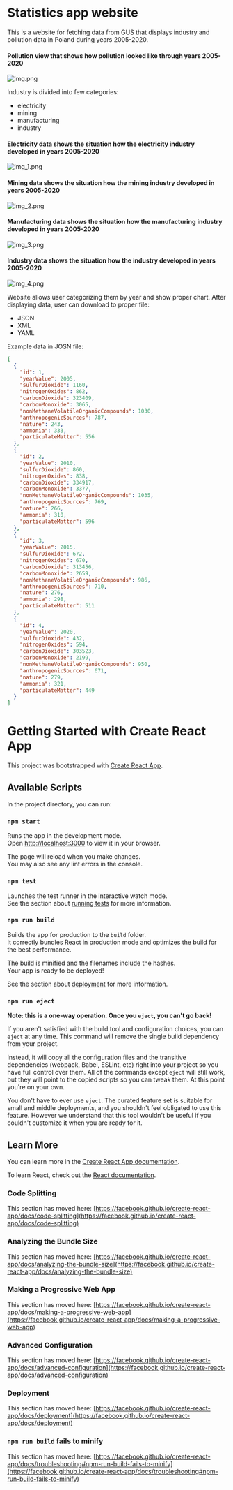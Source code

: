 # Statistics app website

This is a website for fetching data from GUS that displays industry and pollution data in 
Poland during years 2005-2020. 

#### Pollution view that shows how pollution looked like through years 2005-2020
![img.png](img.png)

Industry is divided into few categories:
- electricity
- mining
- manufacturing
- industry

#### Electricity data shows the situation how the electricity industry developed in years 2005-2020
![img_1.png](img_1.png)

#### Mining data shows the situation how the mining industry developed in years 2005-2020
![img_2.png](img_2.png)

#### Manufacturing data shows the situation how the manufacturing industry developed in years 2005-2020
![img_3.png](img_3.png)

#### Industry data shows the situation how the industry developed in years 2005-2020
![img_4.png](img_4.png)

Website allows user categorizing them by year and show proper chart.
After displaying data, user can download to proper file:

- JSON
- XML
- YAML

Example data in JOSN file:

```json
[
  {
    "id": 1,
    "yearValue": 2005,
    "sulfurDioxide": 1160,
    "nitrogenOxides": 862,
    "carbonDioxide": 323409,
    "carbonMonoxide": 3065,
    "nonMethaneVolatileOrganicCompounds": 1030,
    "anthropogenicSources": 787,
    "nature": 243,
    "ammonia": 333,
    "particulateMatter": 556
  },
  {
    "id": 2,
    "yearValue": 2010,
    "sulfurDioxide": 860,
    "nitrogenOxides": 838,
    "carbonDioxide": 334917,
    "carbonMonoxide": 3377,
    "nonMethaneVolatileOrganicCompounds": 1035,
    "anthropogenicSources": 769,
    "nature": 266,
    "ammonia": 310,
    "particulateMatter": 596
  },
  {
    "id": 3,
    "yearValue": 2015,
    "sulfurDioxide": 672,
    "nitrogenOxides": 670,
    "carbonDioxide": 313456,
    "carbonMonoxide": 2659,
    "nonMethaneVolatileOrganicCompounds": 986,
    "anthropogenicSources": 710,
    "nature": 276,
    "ammonia": 298,
    "particulateMatter": 511
  },
  {
    "id": 4,
    "yearValue": 2020,
    "sulfurDioxide": 432,
    "nitrogenOxides": 594,
    "carbonDioxide": 303523,
    "carbonMonoxide": 2199,
    "nonMethaneVolatileOrganicCompounds": 950,
    "anthropogenicSources": 671,
    "nature": 279,
    "ammonia": 321,
    "particulateMatter": 449
  }
]
```


# Getting Started with Create React App

This project was bootstrapped with [Create React App](https://github.com/facebook/create-react-app).

## Available Scripts

In the project directory, you can run:

### `npm start`

Runs the app in the development mode.\
Open [http://localhost:3000](http://localhost:3000) to view it in your browser.

The page will reload when you make changes.\
You may also see any lint errors in the console.

### `npm test`

Launches the test runner in the interactive watch mode.\
See the section about [running tests](https://facebook.github.io/create-react-app/docs/running-tests) for more information.

### `npm run build`

Builds the app for production to the `build` folder.\
It correctly bundles React in production mode and optimizes the build for the best performance.

The build is minified and the filenames include the hashes.\
Your app is ready to be deployed!

See the section about [deployment](https://facebook.github.io/create-react-app/docs/deployment) for more information.

### `npm run eject`

**Note: this is a one-way operation. Once you `eject`, you can't go back!**

If you aren't satisfied with the build tool and configuration choices, you can `eject` at any time. This command will remove the single build dependency from your project.

Instead, it will copy all the configuration files and the transitive dependencies (webpack, Babel, ESLint, etc) right into your project so you have full control over them. All of the commands except `eject` will still work, but they will point to the copied scripts so you can tweak them. At this point you're on your own.

You don't have to ever use `eject`. The curated feature set is suitable for small and middle deployments, and you shouldn't feel obligated to use this feature. However we understand that this tool wouldn't be useful if you couldn't customize it when you are ready for it.

## Learn More

You can learn more in the [Create React App documentation](https://facebook.github.io/create-react-app/docs/getting-started).

To learn React, check out the [React documentation](https://reactjs.org/).

### Code Splitting

This section has moved here: [https://facebook.github.io/create-react-app/docs/code-splitting](https://facebook.github.io/create-react-app/docs/code-splitting)

### Analyzing the Bundle Size

This section has moved here: [https://facebook.github.io/create-react-app/docs/analyzing-the-bundle-size](https://facebook.github.io/create-react-app/docs/analyzing-the-bundle-size)

### Making a Progressive Web App

This section has moved here: [https://facebook.github.io/create-react-app/docs/making-a-progressive-web-app](https://facebook.github.io/create-react-app/docs/making-a-progressive-web-app)

### Advanced Configuration

This section has moved here: [https://facebook.github.io/create-react-app/docs/advanced-configuration](https://facebook.github.io/create-react-app/docs/advanced-configuration)

### Deployment

This section has moved here: [https://facebook.github.io/create-react-app/docs/deployment](https://facebook.github.io/create-react-app/docs/deployment)

### `npm run build` fails to minify

This section has moved here: [https://facebook.github.io/create-react-app/docs/troubleshooting#npm-run-build-fails-to-minify](https://facebook.github.io/create-react-app/docs/troubleshooting#npm-run-build-fails-to-minify)
